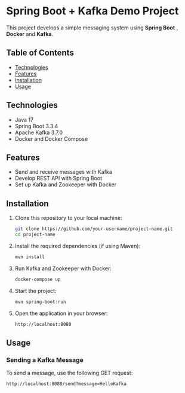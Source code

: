# Spring Boot + Kafka Demo Project

This project develops a simple messaging system using **Spring Boot** , **Docker** and **Kafka**.

## Table of Contents
- [Technologies](#technologies)
- [Features](#features)
- [Installation](#installation)
- [Usage](#usage)


## Technologies

- Java 17
- Spring Boot 3.3.4
- Apache Kafka 3.7.0
- Docker and Docker Compose

## Features
- Send and receive messages with Kafka
- Develop REST API with Spring Boot
- Set up Kafka and Zookeeper with Docker

## Installation

1. Clone this repository to your local machine:

    ```bash
    git clone https://github.com/your-username/project-name.git
    cd project-name
    ```

2. Install the required dependencies (if using Maven):

    ```bash
    mvn install
    ```

3. Run Kafka and Zookeeper with Docker:

    ```bash
    docker-compose up
    ```

4. Start the project:

    ```bash
    mvn spring-boot:run
    ```

5. Open the application in your browser:

    ```bash
    http://localhost:8080
    ```

## Usage

### Sending a Kafka Message

To send a message, use the following GET request:

```bash
http://localhost:8080/send?message=HelloKafka
